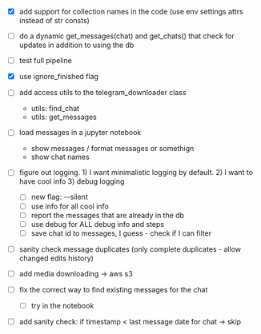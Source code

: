 - [x] add support for collection names in the code (use env settings attrs instead of str consts)
- [ ] do a dynamic get_messages(chat) and get_chats() that check for updates in addition to using the db

- [ ] test full pipeline
- [x] use ignore_finished flag

- [ ] add access utils to the telegram_downloader class
  - utils: find_chat
  - utils: get_messages
- [ ] load messages in a jupyter notebook
    - show messages / format messages or somethign
	- show chat names


- [ ] figure out logging. 1) I want minimalistic logging by default. 2) I want to have cool info 3) debug logging
  - [ ] new flag: --silent
  - [ ] use info for all cool info
  - [ ] report the messages that are already in the db
  - [ ] use debug for ALL debug info and steps
  - [ ] save chat id to messages, I guess - check if I can filter 

- [ ] sanity check message duplicates (only complete duplicates - allow changed edits history)
- [ ] add media downloading -> aws s3


- [ ] fix the correct way to find existing messages for the chat
  - [ ] try in the notebook
- [ ] add sanity check: if timestamp < last message date for chat -> skip
